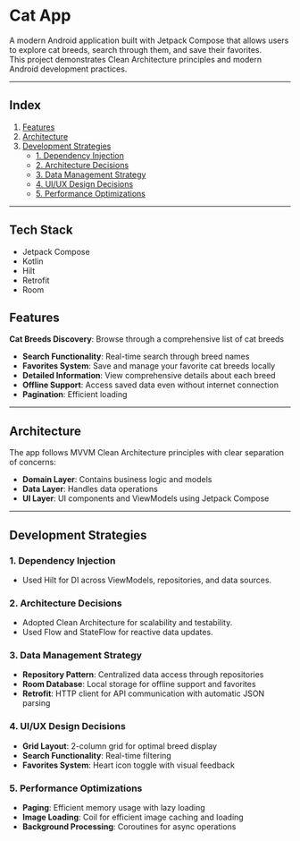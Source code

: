 # Cat App

A modern Android application built with Jetpack Compose that allows users to explore cat breeds, search through them, and save their favorites.  
This project demonstrates Clean Architecture principles and modern Android development practices.

---

## Index

1. [Features](#-features)
2. [Architecture](#-architecture)
3. [Development Strategies](#-development-strategies)
   - [1. Dependency Injection](#1-dependency-injection)
   - [2. Architecture Decisions](#2-architecture-decisions)
   - [3. Data Management Strategy](#3-data-management-strategy)
   - [4. UI/UX Design Decisions](#4-uiux-design-decisions)
   - [5. Performance Optimizations](#5-performance-optimizations)

---

## Tech Stack

- Jetpack Compose
- Kotlin
- Hilt
- Retrofit
- Room

 ## Features
  **Cat Breeds Discovery**: Browse through a comprehensive list of cat breeds
- **Search Functionality**: Real-time search through breed names
- **Favorites System**: Save and manage your favorite cat breeds locally
- **Detailed Information**: View comprehensive details about each breed
- **Offline Support**: Access saved data even without internet connection
- **Pagination**: Efficient loading

---

## Architecture
The app follows MVVM Clean Architecture principles with clear separation of concerns:

- **Domain Layer**: Contains business logic and models
- **Data Layer**: Handles data operations
- **UI Layer**: UI components and ViewModels using Jetpack Compose

---

## Development Strategies
### 1. **Dependency Injection**
- Used Hilt for DI across ViewModels, repositories, and data sources.

### 2. **Architecture Decisions**
- Adopted Clean Architecture for scalability and testability.
- Used Flow and StateFlow for reactive data updates.

### **3. Data Management Strategy**
- **Repository Pattern**: Centralized data access through repositories
- **Room Database**: Local storage for offline support and favorites
- **Retrofit**: HTTP client for API communication with automatic JSON parsing

### **4. UI/UX Design Decisions**
- **Grid Layout**: 2-column grid for optimal breed display
- **Search Functionality**: Real-time filtering
- **Favorites System**: Heart icon toggle with visual feedback

### **5. Performance Optimizations**
- **Paging**: Efficient memory usage with lazy loading
- **Image Loading**: Coil for efficient image caching and loading
- **Background Processing**: Coroutines for async operations
